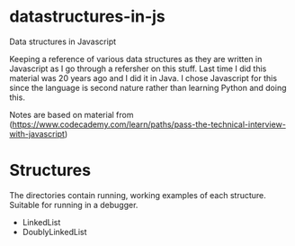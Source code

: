 # datastructures-in-js
Data structures in Javascript

Keeping a reference of various data structures as they are written in Javascript as I go through a refersher on this stuff.  Last time I did this material was 20 years ago and I did it in Java.  I chose Javascript for this since the language is second nature rather than learning Python and doing this.

Notes are based on material from
(https://www.codecademy.com/learn/paths/pass-the-technical-interview-with-javascript)
# Structures
The directories contain running, working examples of each structure. Suitable for running in a debugger.

* LinkedList
* DoublyLinkedList
